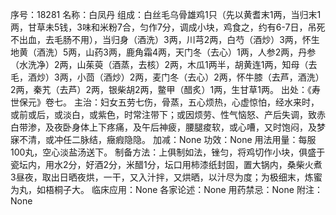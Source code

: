序号：18281
名称：白凤丹
组成：白丝毛乌骨雄鸡1只（先以黄耆末1两，当归末1两，甘草未5钱，3味和米粉7合，匀作7分，调成小块，鸡食之，约有6-7日，吊死不出血，去毛肠不用），当归身（酒洗）3两，川芎2两，白芍（酒炒）3两，怀生地黄（酒洗）5两，山药3两，鹿角霜4两，天门冬（去心）1两，人参2两，丹参（水洗净）2两，山茱萸（酒蒸，去核）2两，木瓜1两半，胡黄连1两，知母（去毛，酒炒）3两，小茴（酒炒）2两，麦门冬（去心）2两，怀牛膝（去芦，酒洗）2两，秦艽（去芦）2两，银柴胡2两，鳖甲（醋炙）1两，生甘草1两。
出处：《寿世保元》卷七。
主治：妇女五劳七伤，骨蒸，五心烦热，心虚惊怕，经水来时，或前或后，或淡白，或紫色，时常注带下；或因烦劳、性气恼怒、产后失调，致赤白带渗，及夜卧身体上下疼痛，及午后神疲，腰腿痠软，或心嘈，又时饱闷，及梦寐不清，或冲任二脉结，癥瘕隐隐。
加减：None
功效：None
用法用量：每服100丸，空心淡盐汤送下。
制备方法：上俱制如法，锉匀，将鸡切作小块，俱盛于瓷坛内，用水2分，好酒2分，米醋1分，坛口用柿漆纸封固，置大锅内，桑柴火煮3昼夜，取出日晒夜烘，一干，又入汁拌，又烘晒，以汁尽为度；为极细末，炼蜜为丸，如梧桐子大。
临床应用：None
各家论述：None
用药禁忌：None
附注：None
